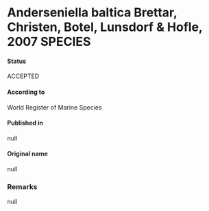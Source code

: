 # Anderseniella baltica Brettar, Christen, Botel, Lunsdorf & Hofle, 2007 SPECIES

#### Status
ACCEPTED

#### According to
World Register of Marine Species

#### Published in
null

#### Original name
null

### Remarks
null